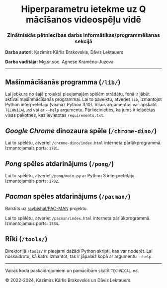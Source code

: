 <div align="center">
    <h1>Hiperparametru ietekme uz Q mācīšanos videospēļu vidē</h1>
    <h3>Zinātniskās pētniecības darbs informātikas/programmēšanas sekcijā</h3>
</div>

**Darba autori:** Kazimirs Kārlis Brakovskis, Dāvis Lektauers

**Darba vadītāja:** Mg.sr.soc. Agnese Kramēna-Juzova

***

## Mašīnmācīšanās programma (```/lib/```)

Lai jebkura no šajā projektā pieejamajām spēlēm strādātu, fonā ir jābūt aktīvai mašīnmācīšanās programmai. Lai to paveiktu, atveriet ```lib```, izmantojot Python  interpretētāju (vismaz Python 3.10). Visus argumentus var apskatīt ```TECHNICAL.md``` vai ar ```--help``` argumentu. Pārliecinieties, ka jums ir ielādētas visas pakotnes, kas ievietotas ```requirements.txt```.

## *Google Chrome* dinozaura spēle (```/chrome-dino/```)

Lai to spēlētu, atveriet ```/chrome-dino/index.html``` interneta pārlūkprogrammā. Izmantojamais ports: ```1781```.

## *Pong* spēles atdarinājums (```/pong/```)

Lai to spēlētu, atveriet ```/pong/main.py``` ar Python 3 interpretētāju. Izmantojamais ports: ```1782```.

## *Pacman* spēles atdarinājums (```/pacman/```)

Balstīts uz [raybishal/PAC-MAN](https://github.com/raybishal/PAC-MAN/tree/main) projektu.

Lai to spēlētu, atveriet ```/pacman/index.html``` interneta pārlūkprogrammā. Izmantojamais ports: ```1784```.

## Rīki (```/tools/```)

Direktorijā ```/tools/``` ir pieejami dažādi Python skripti, kas var noderēt. Lai noskaidrotu, kā katru izmantot, tas ir jāpalaiž kopā ar argumentu ```--help```.

***

Vairāk koda paskaidrojumiem un pamācībām skatīt ```TECHNICAL.md```.

© 2022-2024, Kazimirs Kārlis Brakovskis un Dāvis Lektauers